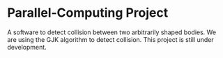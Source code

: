 # Parallel-Computing Project

A software to detect collision between two arbitrarily shaped bodies. We are using the GJK algorithm to detect collision. 
This project is still under development. 
